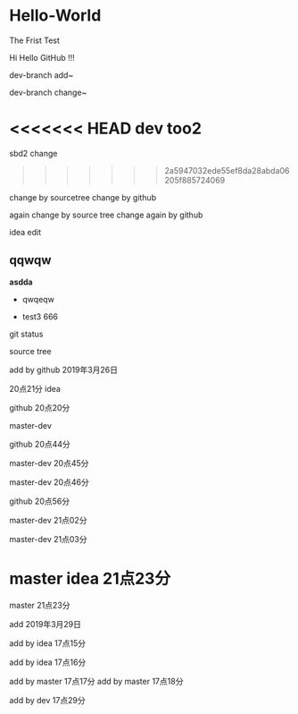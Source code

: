 # Hello-World
The Frist Test

Hi Hello GitHub !!!

dev-branch add~

dev-branch change~

<<<<<<< HEAD
dev too2
=======
sbd2 change
>>>>>>> 2a5947032ede55ef8da28abda06205f885724069

change by sourcetree
change by github


again change by source tree
change again by github


idea edit


## qqwqw

**asdda**

- qwqeqw

- test3 666

git status



source tree

add by github 2019年3月26日

20点21分 idea

github 20点20分

master-dev 

github 20点44分


master-dev 20点45分

master-dev 20点46分

github 20点56分


master-dev 21点02分

master-dev 21点03分

master idea 21点23分
=======
master 21点23分

add 2019年3月29日

add by idea 17点15分

add by idea 17点16分

add by master 17点17分
add by master 17点18分

add by dev 17点29分
